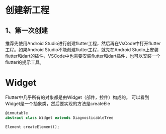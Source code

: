 # 创建新工程
## 1、第一次创建
推荐先使用Android Studio进行创建flutter工程，然后再在VsCode中打开flutter工程。如果Android Studio不能创建flutter工程，就先在Android Studio上安装flutter和dart的插件，VSCode中也需要安装flutter和dart插件，也可以安装一个flutter的提示工具。
# Widget
Flutter中几乎所有的对象都是由Widget（部件，控件）构成的。
可以看到Widget是一个抽象类，然后要实现的方法是createEle
``` dart
@immutable
abstract class Widget extends DiagnosticableTree
```
``` dart
Element createElement();
```